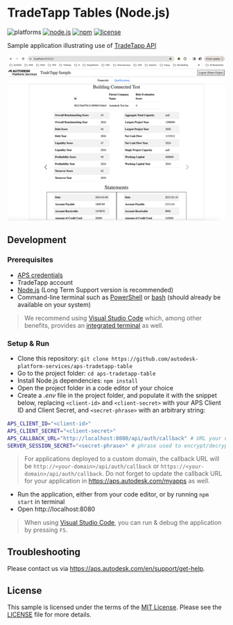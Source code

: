 # TradeTapp Tables (Node.js)

![platforms](https://img.shields.io/badge/platform-windows%20%7C%20osx%20%7C%20linux-lightgray.svg)
[![node.js](https://img.shields.io/badge/Node.js-21.1-blue.svg)](https://nodejs.org)
[![npm](https://img.shields.io/badge/npm-10.2-blue.svg)](https://www.npmjs.com/)
[![license](https://img.shields.io/:license-mit-green.svg)](https://opensource.org/licenses/MIT)

Sample application illustrating use of [TradeTapp API](https://aps.autodesk.com/en/docs/buildingconnected/v2/developers_guide/field_guide/tradetapp)

![thumbnail](thumbnail.png)

## Development

### Prerequisites

- [APS credentials](https://forge.autodesk.com/en/docs/oauth/v2/tutorials/create-app)
- TradeTapp account
- [Node.js](https://nodejs.org) (Long Term Support version is recommended)
- Command-line terminal such as [PowerShell](https://learn.microsoft.com/en-us/powershell/scripting/overview)
or [bash](https://en.wikipedia.org/wiki/Bash_(Unix_shell)) (should already be available on your system)

> We recommend using [Visual Studio Code](https://code.visualstudio.com) which, among other benefits,
> provides an [integrated terminal](https://code.visualstudio.com/docs/terminal/basics) as well.

### Setup & Run

- Clone this repository: `git clone https://github.com/autodesk-platform-services/aps-tradetapp-table`
- Go to the project folder: `cd aps-tradetapp-table`
- Install Node.js dependencies: `npm install`
- Open the project folder in a code editor of your choice
- Create a _.env_ file in the project folder, and populate it with the snippet below,
replacing `<client-id>` and `<client-secret>` with your APS Client ID and Client Secret,
and `<secret-phrase>` with an arbitrary string:

```bash
APS_CLIENT_ID="<client-id>"
APS_CLIENT_SECRET="<client-secret>"
APS_CALLBACK_URL="http://localhost:8080/api/auth/callback" # URL your users will be redirected to after logging in with their Autodesk account
SERVER_SESSION_SECRET="<secret-phrase>" # phrase used to encrypt/decrypt server session cookies
```

> For applications deployed to a custom domain, the callback URL will be `http://<your-domain>/api/auth/callback`
> or `https://<your-domain>/api/auth/callback`. Do not forget to update the callback URL for your application
> in https://aps.autodesk.com/myapps as well.

- Run the application, either from your code editor, or by running `npm start` in terminal
- Open http://localhost:8080

> When using [Visual Studio Code](https://code.visualstudio.com), you can run & debug
> the application by pressing `F5`.

## Troubleshooting

Please contact us via https://aps.autodesk.com/en/support/get-help.

## License

This sample is licensed under the terms of the [MIT License](http://opensource.org/licenses/MIT).
Please see the [LICENSE](LICENSE) file for more details.
